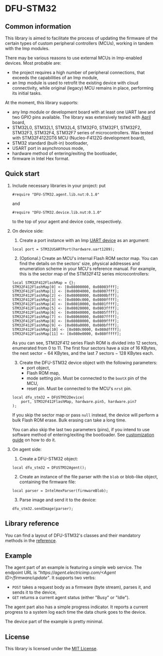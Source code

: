 # DFU-STM32

## Common information
This library is aimed to facilitate the process of updating the firmware of the certain types of custom peripheral controllers (MCUs), working in tandem with the Imp modules.

There may be various reasons to use external MCUs in Imp-enabled devices. Most probable are:
- the project requires a high number of peripheral connections, that exceeds the capabilities of an Imp module,
- an Imp module is used to retrofit the existing device with cloud connectivity, while original (legacy) MCU remains in place, performing its initial tasks.

At the moment, this library supports:
- any Imp module or development board with at least one UART lane and two GPIO pins available. The library was extensively tested with [April](https://developer.electricimp.com/hardware/resources/reference-designs/april) board,
- STM32L0, STM32L1, STM32L4, STM32F0, STM32F1, STM32F2, STM32F3, STM32F4, STM32F7 series of microcontrollers. Was tested with STM32F412ZGT6 MCU (Nucleo-F412ZG development board),
- STM32 standard (built-in) bootloader,
- USART port in asynchronous mode,
- hardware method of entering/exiting the bootloader,
- firmware in Intel Hex format.

## Quick start
1. Include necessary libraries in your project: put 
   ```
   #require "DFU-STM32.agent.lib.nut:0.1.0"
   ```
   and
   ```
   #require "DFU-STM32.device.lib.nut:0.1.0"
   ```
   to the top of your agent and device code, respectively.
2. On device side:
    1. Create a port instance with an Imp [UART device](https://developer.electricimp.com/api/hardware/uart) as an argument:
    ```
    local port = STM32USARTPort(hardware.uart1289);
    ```
    
    2. (Optional.) Create an MCU's internal Flash ROM sector map. You can find the details on the sectors' size, physical addresses and enumeration scheme in your MCU's reference manual. For example, this is the sector map of the STM32F412 series microcontrollers:
    ```
    local STM32F412FlashMap = {};
    STM32F412FlashMap[0] <- [0x08000000, 0x08003fff];
    STM32F412FlashMap[1] <- [0x08004000, 0x08007fff];
    STM32F412FlashMap[2] <- [0x08008000, 0x0800bfff];
    STM32F412FlashMap[3] <- [0x0800c000, 0x0800ffff];
    STM32F412FlashMap[4] <- [0x08010000, 0x0801ffff];
    STM32F412FlashMap[5] <- [0x08020000, 0x0803ffff];
    STM32F412FlashMap[6] <- [0x08040000, 0x0805ffff];
    STM32F412FlashMap[7] <- [0x08060000, 0x0807ffff];
    STM32F412FlashMap[8] <- [0x08080000, 0x0809ffff];
    STM32F412FlashMap[9] <- [0x080a0000, 0x080bffff];
    STM32F412FlashMap[10] <- [0x080c0000, 0x080dffff];
    STM32F412FlashMap[11] <- [0x080e0000, 0x080fffff];
    ```
    As you can see, STM32F412 series Flash ROM is divided into 12 sectors, enumerated from 0 to 11. The first four sectors have a size of 16 KBytes, the next sector − 64 KBytes, and the last 7 sectors − 128 KBytes each.

    3. Create the DFU-STM32 device object with the following parameters:
        - port object,
        - Flash ROM map,
        - mode setting pin. Must be connected to the `bootX` pin of the MCU,
        - reset pin. Must be connected to the MCU's `nrst` pin.
      ```
      local dfu_stm32 = DFUSTM32Device(
          port, STM32F412FlashMap, hardware.pin5, hardware.pin7
      );
      ```

      If you skip the sector map or pass `null` instead, the device will perform a bulk Flash ROM erase. Bulk erasing can take a long time.

      You can also skip the last two parameters (pins), if you intend to use software method of entering/exiting the bootloader. See [customization guide](./docs/customization.md) on how to do it.

3. On agent side:
   1. Create a DFU-STM32 object:
   ```
   local dfu_stm32 = DFUSTM32Agent();
   ```
   2. Create an instance of the file parser with the `blob` or blob-like object, containing the firmware file:
   ```
   local parser = IntelHexParser(firmwareBlob);
   ```
   3. Parse image and send it to the device:
   ```
   dfu_stm32.sendImage(parser);
   ```

## Library reference
You can find a layout of DFU-STM32's classes and their mandatory methods in the [reference](./docs/reference.md).

## Example
The agent part of an example is featuring a simple web service. The endpoint URL is *"https://<span></span>agent.electricimp.com/&lt;Agent ID&gt;/firmware/update"*. It supports two verbs:
- `POST` takes a request body as a firmware (byte stream), parses it, and sends it to the device,
- `GET` returns a current agent status (either "Busy" or "Idle").

The agent part also has a simple progress indicator. It reports a current progress to a system log each time the data chunk goes to the device.

The device part of the example is pretty minimal.

## License
This library is licensed under the [MIT License](./LICENSE.txt).